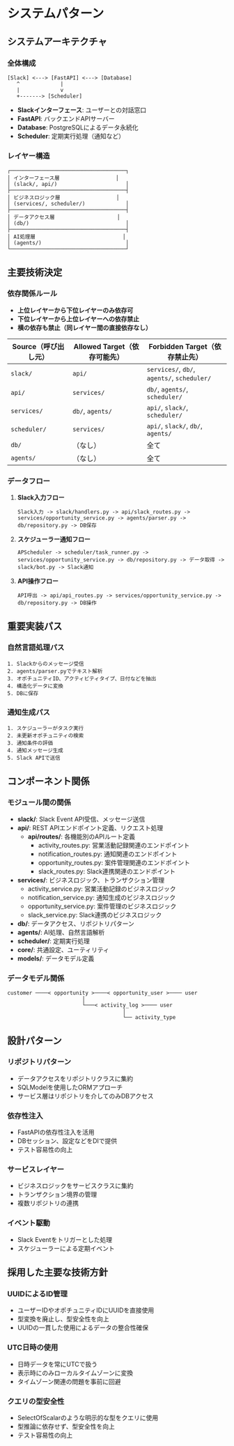 # システムパターン

## システムアーキテクチャ

### 全体構成
```
[Slack] <---> [FastAPI] <---> [Database]
   ^             |
   |             v
   +-------> [Scheduler]
```

- **Slackインターフェース**: ユーザーとの対話窓口
- **FastAPI**: バックエンドAPIサーバー
- **Database**: PostgreSQLによるデータ永続化
- **Scheduler**: 定期実行処理（通知など）

### レイヤー構造
```
┌─────────────────────────────────────┐
│ インターフェース層                  │
│ (slack/, api/)                      │
├─────────────────────────────────────┤
│ ビジネスロジック層                  │
│ (services/, scheduler/)             │
├─────────────────────────────────────┤
│ データアクセス層                    │
│ (db/)                               │
├─────────────────────────────────────┤
│ AI処理層                            │
│ (agents/)                           │
└─────────────────────────────────────┘
```

## 主要技術決定

### 依存関係ルール
- **上位レイヤーから下位レイヤーのみ依存可**
- **下位レイヤーから上位レイヤーへの依存禁止**
- **横の依存も禁止（同レイヤー間の直接依存なし）**

| Source（呼び出し元） | Allowed Target（依存可能先） | Forbidden Target（依存禁止先）              |
| -------------------- | ---------------------------- | ------------------------------------------- |
| `slack/`             | `api/`                       | `services/`, `db/`, `agents/`, `scheduler/` |
| `api/`               | `services/`                  | `db/`, `agents/`, `scheduler/`              |
| `services/`          | `db/`, `agents/`             | `api/`, `slack/`, `scheduler/`              |
| `scheduler/`         | `services/`                  | `api/`, `slack/`, `db/`, `agents/`          |
| `db/`                | （なし）                     | 全て                                        |
| `agents/`            | （なし）                     | 全て                                        |

### データフロー
1. **Slack入力フロー**
   ```
   Slack入力 -> slack/handlers.py -> api/slack_routes.py -> services/opportunity_service.py -> agents/parser.py -> db/repository.py -> DB保存
   ```

2. **スケジューラー通知フロー**
   ```
   APScheduler -> scheduler/task_runner.py -> services/opportunity_service.py -> db/repository.py -> データ取得 -> slack/bot.py -> Slack通知
   ```

3. **API操作フロー**
   ```
   API呼出 -> api/api_routes.py -> services/opportunity_service.py -> db/repository.py -> DB操作
   ```

## 重要実装パス

### 自然言語処理パス
```
1. Slackからのメッセージ受信
2. agents/parser.pyでテキスト解析
3. オポチュニティID、アクティビティタイプ、日付などを抽出
4. 構造化データに変換
5. DBに保存
```

### 通知生成パス
```
1. スケジューラーがタスク実行
2. 未更新オポチュニティの検索
3. 通知条件の評価
4. 通知メッセージ生成
5. Slack APIで送信
```

## コンポーネント関係

### モジュール間の関係
- **slack/**: Slack Event API受信、メッセージ送信
- **api/**: REST APIエンドポイント定義、リクエスト処理
  - **api/routes/**: 各機能別のAPIルート定義
    - activity_routes.py: 営業活動記録関連のエンドポイント
    - notification_routes.py: 通知関連のエンドポイント
    - opportunity_routes.py: 案件管理関連のエンドポイント
    - slack_routes.py: Slack連携関連のエンドポイント
- **services/**: ビジネスロジック、トランザクション管理
  - activity_service.py: 営業活動記録のビジネスロジック
  - notification_service.py: 通知生成のビジネスロジック
  - opportunity_service.py: 案件管理のビジネスロジック
  - slack_service.py: Slack連携のビジネスロジック
- **db/**: データアクセス、リポジトリパターン
- **agents/**: AI処理、自然言語解析
- **scheduler/**: 定期実行処理
- **core/**: 共通設定、ユーティリティ
- **models/**: データモデル定義

### データモデル関係
```
customer ────< opportunity >────< opportunity_user >──── user
                        │
                        └───< activity_log >──── user
                                     │
                                     └── activity_type
```

## 設計パターン

### リポジトリパターン
- データアクセスをリポジトリクラスに集約
- SQLModelを使用したORMアプローチ
- サービス層はリポジトリを介してのみDBアクセス

### 依存性注入
- FastAPIの依存性注入を活用
- DBセッション、設定などをDIで提供
- テスト容易性の向上

### サービスレイヤー
- ビジネスロジックをサービスクラスに集約
- トランザクション境界の管理
- 複数リポジトリの連携

### イベント駆動
- Slack Eventをトリガーとした処理
- スケジューラーによる定期イベント

## 採用した主要な技術方針

### UUIDによるID管理
- ユーザーIDやオポチュニティIDにUUIDを直接使用
- 型変換を廃止し、型安全性を向上
- UUIDの一貫した使用によるデータの整合性確保

### UTC日時の使用
- 日時データを常にUTCで扱う
- 表示時にのみローカルタイムゾーンに変換
- タイムゾーン関連の問題を事前に回避

### クエリの型安全性
- SelectOfScalarのような明示的な型をクエリに使用
- 型推論に依存せず、型安全性を向上
- テスト容易性の向上
